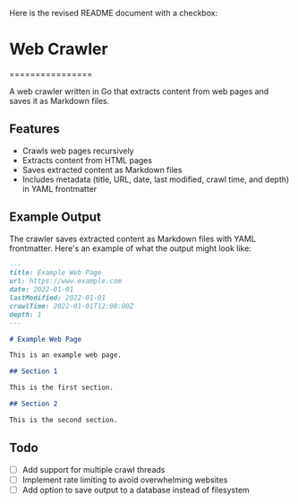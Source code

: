 Here is the revised README document with a checkbox:

# Web Crawler

================

A web crawler written in Go that extracts content from web pages and saves it as Markdown files.

## Features

- Crawls web pages recursively
- Extracts content from HTML pages
- Saves extracted content as Markdown files
- Includes metadata (title, URL, date, last modified, crawl time, and depth) in YAML frontmatter

## Example Output

The crawler saves extracted content as Markdown files with YAML frontmatter. Here's an example of what the output might look like:

```markdown
---
title: Example Web Page
url: https://www.example.com
date: 2022-01-01
lastModified: 2022-01-01
crawlTime: 2022-01-01T12:00:00Z
depth: 1
---

# Example Web Page

This is an example web page.

## Section 1

This is the first section.

## Section 2

This is the second section.
```

## Todo

- [ ] Add support for multiple crawl threads
- [ ] Implement rate limiting to avoid overwhelming websites
- [ ] Add option to save output to a database instead of filesystem
